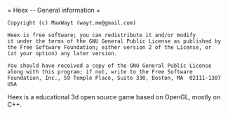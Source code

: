 = Heex -- General information =

    Copyright (c) MaxWayt (wayt.me@gmail.com)

    Heex is free software; you can redistribute it and/or modify
    it under the terms of the GNU General Public License as published by
    the Free Software Foundation; either version 2 of the License, or
    (at your option) any later version.

    You should have received a copy of the GNU General Public License
    along with this program; if not, write to the Free Software
    Foundation, Inc., 59 Temple Place, Suite 330, Boston, MA  02111-1307  USA

Heex is a educational 3d open source game based on OpenGL, mostly on C++.
